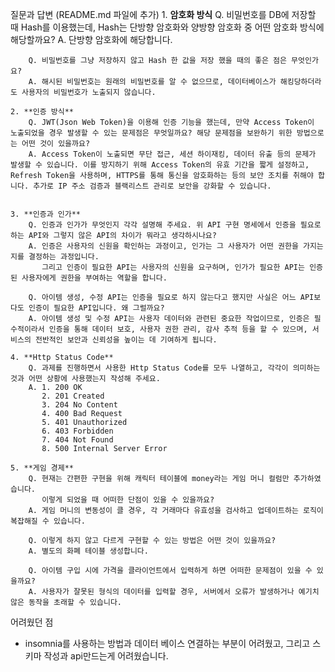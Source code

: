 질문과 답변 (README.md 파일에 추가)
    1. **암호화 방식**
        Q. 비밀번호를 DB에 저장할 때 Hash를 이용했는데, Hash는 단방향 암호화와 양방향 암호화 중 어떤 암호화 방식에 해당할까요?
        A. 단방향 암호화에 해당합니다.
        
        Q. 비밀번호를 그냥 저장하지 않고 Hash 한 값을 저장 했을 때의 좋은 점은 무엇인가요?
        A. 해시된 비밀번호는 원래의 비밀번호를 알 수 없으므로, 데이터베이스가 해킹당하더라도 사용자의 비밀번호가 노출되지 않습니다.
        
    2. **인증 방식**
        Q. JWT(Json Web Token)을 이용해 인증 기능을 했는데, 만약 Access Token이 노출되었을 경우 발생할 수 있는 문제점은 무엇일까요? 해당 문제점을 보완하기 위한 방법으로는 어떤 것이 있을까요?
        A. Access Token이 노출되면 무단 접근, 세션 하이재킹, 데이터 유출 등의 문제가 발생할 수 있습니다. 이를 방지하기 위해 Access Token의 유효 기간을 짧게 설정하고, Refresh Token을 사용하며, HTTPS를 통해 통신을 암호화하는 등의 보안 조치를 취해야 합니다. 추가로 IP 주소 검증과 블랙리스트 관리로 보안을 강화할 수 있습니다.

        
    3. **인증과 인가**
        Q. 인증과 인가가 무엇인지 각각 설명해 주세요. 위 API 구현 명세에서 인증을 필요로 하는 API와 그렇지 않은 API의 차이가 뭐라고 생각하시나요?
        A. 인증은 사용자의 신원을 확인하는 과정이고, 인가는 그 사용자가 어떤 권한을 가지는 지를 결정하는 과정입니다. 
           그리고 인증이 필요한 API는 사용자의 신원을 요구하며, 인가가 필요한 API는 인증된 사용자에게 권한을 부여하는 역할을 합니다.

        Q. 아이템 생성, 수정 API는 인증을 필요로 하지 않는다고 했지만 사실은 어느 API보다도 인증이 필요한 API입니다. 왜 그럴까요?
        A. 아이템 생성 및 수정 API는 사용자 데이터와 관련된 중요한 작업이므로, 인증은 필수적이라서 인증을 통해 데이터 보호, 사용자 권한 관리, 감사 추적 등을 할 수 있으며, 서비스의 전반적인 보안과 신뢰성을 높이는 데 기여하게 됩니다.
        
    4. **Http Status Code**
        Q. 과제를 진행하면서 사용한 Http Status Code를 모두 나열하고, 각각이 의미하는 것과 어떤 상황에 사용했는지 작성해 주세요.
        A. 1. 200 OK
           2. 201 Created
           3. 204 No Content
           4. 400 Bad Request
           5. 401 Unauthorized
           6. 403 Forbidden
           7. 404 Not Found
           8. 500 Internal Server Error
        
    5. **게임 경제**
        Q. 현재는 간편한 구현을 위해 캐릭터 테이블에 money라는 게임 머니 컬럼만 추가하였습니다.
           이렇게 되었을 때 어떠한 단점이 있을 수 있을까요?
        A. 게임 머니의 변동성이 클 경우, 각 거래마다 유효성을 검사하고 업데이트하는 로직이 복잡해질 수 있습니다.
        
        Q. 이렇게 하지 않고 다르게 구현할 수 있는 방법은 어떤 것이 있을까요?
        A. 별도의 화폐 테이블 생성합니다.
        
        Q. 아이템 구입 시에 가격을 클라이언트에서 입력하게 하면 어떠한 문제점이 있을 수 있을까요?
        A. 사용자가 잘못된 형식의 데이터를 입력할 경우, 서버에서 오류가 발생하거나 예기치 않은 동작을 초래할 수 있습니다.
        
어려웠던 점
- insomnia를 사용하는 방법과 데이터 베이스 연결하는 부분이 어려웠고, 그리고 스키마 작성과 api만드는게 어려웠습니다.

